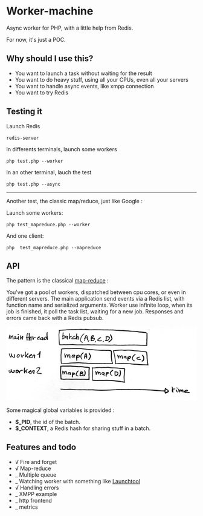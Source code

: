 Worker-machine
==============

Async worker for PHP, with a little help from Redis.

For now, it's just a POC.

Why should I use this?
----------------------

 * You want to launch a task without waiting for the result
 * You want to do heavy stuff, using all your CPUs, even all your servers
 * You want to handle async events, like xmpp connection
 * You want to try Redis

Testing it
----------

Launch Redis

	redis-server

In differents terminals, launch some workers

	php test.php --worker

In an other terminal, lauch the test

	php test.php --async

---

Another test, the classic map/reduce, just like Google :

Launch some workers:

	php test_mapreduce.php --worker

And one client:

	php  test_mapreduce.php --mapreduce

API
---

The pattern is the classical [map-reduce](http://en.wikipedia.org/wiki/MapReduce) : 

You've got a pool of workers, dispatched between cpu cores, or even in different servers.
The main application send events via a Redis list, with function name and serialized arguments.
Worker use infinite loop, when its job is finished, it poll the task list, waiting for a new job.
Responses and errors came back with a Redis pubsub.

![Big picture](https://github.com/athoune/Worker-machine/raw/master/mapreduce.png)

Some magical global variables is provided :

 * **$\_PID**, the id of the batch.
 * **$\_CONTEXT**, a Redis hash for sharing stuff in a batch.

Features and todo
-----------------

 * √ Fire and forget
 * √ Map-reduce
 * _ Multiple queue
 * _ Watching worker with something like [Launchtool](http://people.debian.org/~enrico/launchtool.html)
 * √ Handling errors
 * _ XMPP example
 * _ http frontend
 * _ metrics
